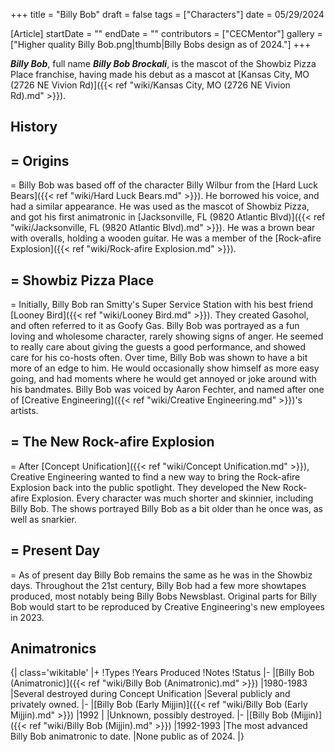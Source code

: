 +++
title = "Billy Bob"
draft = false
tags = ["Characters"]
date = 05/29/2024

[Article]
startDate = ""
endDate = ""
contributors = ["CECMentor"]
gallery = ["Higher quality Billy Bob.png|thumb|Billy Bobs design as of 2024."]
+++

<b><i>Billy Bob</b></i>, full name <b><i>Billy Bob Brockali</b></i>, is the mascot of the Showbiz Pizza Place franchise, having made his debut as a mascot at [Kansas City, MO (2726 NE Vivion Rd)]({{< ref "wiki/Kansas City, MO (2726 NE Vivion Rd).md" >}}).

<h2> History </h2>

<h2>= Origins </h2>=
Billy Bob was based off of the character Billy Wilbur from the [Hard Luck Bears]({{< ref "wiki/Hard Luck Bears.md" >}}). He borrowed his voice, and had a similar appearance. He was used as the mascot of Showbiz Pizza, and got his first animatronic in [Jacksonville, FL (9820 Atlantic Blvd)]({{< ref "wiki/Jacksonville, FL (9820 Atlantic Blvd).md" >}}). He was a brown bear with overalls, holding a wooden guitar. He was a member of the [Rock-afire Explosion]({{< ref "wiki/Rock-afire Explosion.md" >}}).

<h2>= Showbiz Pizza Place </h2>=
Initially, Billy Bob ran Smitty's Super Service Station with his best friend [Looney Bird]({{< ref "wiki/Looney Bird.md" >}}). They created Gasohol, and often referred to it as Goofy Gas. Billy Bob was portrayed as a fun loving and wholesome character, rarely showing signs of anger. He seemed to really care about giving the guests a good performance, and showed care for his co-hosts often. Over time, Billy Bob was shown to have a bit more of an edge to him. He would occasionally show himself as more easy going, and had moments where he would get annoyed or joke around with his bandmates. Billy Bob was voiced by Aaron Fechter, and named after one of [Creative Engineering]({{< ref "wiki/Creative Engineering.md" >}})'s artists.

<h2>= The New Rock-afire Explosion </h2>=
After [Concept Unification]({{< ref "wiki/Concept Unification.md" >}}), Creative Engineering wanted to find a new way to bring the Rock-afire Explosion back into the public spotlight. They developed the New Rock-afire Explosion. Every character was much shorter and skinnier, including Billy Bob. The shows portrayed Billy Bob as a bit older than he once was, as well as snarkier.

<h2>= Present Day </h2>=
As of present day Billy Bob remains the same as he was in the Showbiz days. Throughout the 21st century, Billy Bob had a few more showtapes produced, most notably being Billy Bobs Newsblast. Original parts for Billy Bob would start to be reproduced by Creative Engineering's new employees in 2023.

<h2> Animatronics </h2>
{| class='wikitable'
|+
!Types
!Years Produced
!Notes
!Status
|-
|[Billy Bob (Animatronic)]({{< ref "wiki/Billy Bob (Animatronic).md" >}})
|1980-1983
|Several destroyed during Concept Unification
|Several publicly and privately owned.
|-
|[Billy Bob (Early Mijjin)]({{< ref "wiki/Billy Bob (Early Mijjin).md" >}})
|1992
|
|Unknown, possibly destroyed.
|-
|[Billy Bob (Mijjin)]({{< ref "wiki/Billy Bob (Mijjin).md" >}})
|1992-1993
|The most advanced Billy Bob animatronic to date.
|None public as of 2024.
|}
